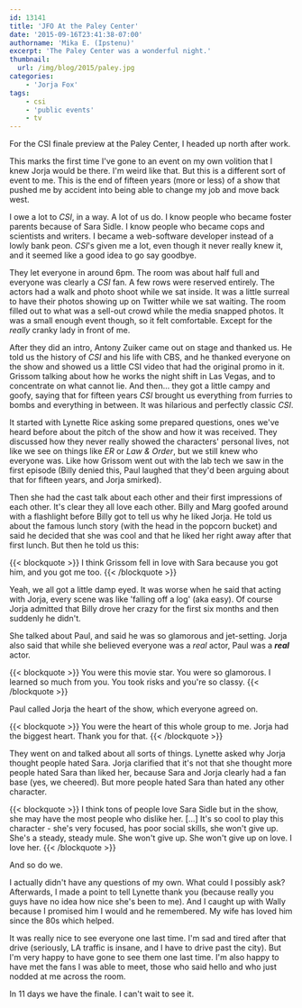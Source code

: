 ```yaml
---
id: 13141
title: 'JFO At the Paley Center'
date: '2015-09-16T23:41:38-07:00'
authorname: 'Mika E. (Ipstenu)'
excerpt: 'The Paley Center was a wonderful night.'
thumbnail:
  url: /img/blog/2015/paley.jpg
categories:
    - 'Jorja Fox'
tags:
    - csi
    - 'public events'
    - tv
---
```


For the CSI finale preview at the Paley Center, I headed up north after work.

This marks the first time I've gone to an event on my own volition that I knew Jorja would be there. I'm weird like that. But this is a different sort of event to me. This is the end of fifteen years (more or less) of a show that pushed me by accident into being able to change my job and move back west.

I owe a lot to _CSI_, in a way. A lot of us do. I know people who became foster parents because of Sara Sidle. I know people who became cops and scientists and writers. I became a web-software developer instead of a lowly bank peon. _CSI_'s given me a lot, even though it never really knew it, and it seemed like a good idea to go say goodbye.

They let everyone in around 6pm. The room was about half full and everyone was clearly a _CSI_ fan. A few rows were reserved entirely. The actors had a walk and photo shoot while we sat inside. It was a little surreal to have their photos showing up on Twitter while we sat waiting. The room filled out to what was a sell-out crowd while the media snapped photos. It was a small enough event though, so it felt comfortable. Except for the *really* cranky lady in front of me.

After they did an intro, Antony Zuiker came out on stage and thanked us. He told us the history of _CSI_ and his life with CBS, and he thanked everyone on the show and showed us a little CSI video that had the original promo in it. Grissom talking about how he works the night shift in Las Vegas, and to concentrate on what cannot lie. And then... they got a little campy and goofy, saying that for fifteen years _CSI_ brought us everything from furries to bombs and everything in between. It was hilarious and perfectly classic _CSI_.

It started with Lynette Rice asking some prepared questions, ones we've heard before about the pitch of the show and how it was received. They discussed how they never really showed the characters' personal lives, not like we see on things like _ER_ or _Law & Order_, but we still knew who everyone was. Like how Grissom went out with the lab tech we saw in the first episode (Billy denied this, Paul laughed that they'd been arguing about that for fifteen years, and Jorja smirked).

Then she had the cast talk about each other and their first impressions of each other. It's clear they all love each other. Billy and Marg goofed around with a flashlight before Billy got to tell us why he liked Jorja. He told us about the famous lunch story (with the head in the popcorn bucket) and said he decided that she was cool and that he liked her right away after that first lunch. But then he told us this:

{{< blockquote >}}
I think Grissom fell in love with Sara because you got him, and you got me too.
{{< /blockquote >}}

Yeah, we all got a little damp eyed. It was worse when he said that acting with Jorja, every scene was like 'falling off a log' (aka easy). Of course Jorja admitted that Billy drove her crazy for the first six months and then suddenly he didn't.

She talked about Paul, and said he was so glamorous and jet-setting. Jorja also said that while she believed everyone was a _real_ actor, Paul was a **_real_** actor.

{{< blockquote >}}
You were this movie star. You were so glamorous. I learned so much from you. You took risks and you're so classy.
{{< /blockquote >}}

Paul called Jorja the heart of the show, which everyone agreed on.

{{< blockquote >}}
You were the heart of this whole group to me. Jorja had the biggest heart. Thank you for that.
{{< /blockquote >}}

They went on and talked about all sorts of things. Lynette asked why Jorja thought people hated Sara. Jorja clarified that it's not that she thought more people hated Sara than liked her, because Sara and Jorja clearly had a fan base (yes, we cheered). But more people hated Sara than hated any other character.

{{< blockquote >}}
I think tons of people love Sara Sidle but in the show, she may have the most people who dislike her. [...] It's so cool to play this character - she's very focused, has poor social skills, she won't give up. She's a steady, steady mule. She won't give up. She won't give up on love. I love her.
{{< /blockquote >}}

And so do we.

I actually didn't have any questions of my own. What could I possibly ask? Afterwards, I made a point to tell Lynette thank you (because really you guys have no idea how nice she's been to me). And I caught up with Wally because I promised him I would and he remembered. My wife has loved him since the 80s which helped.

It was really nice to see everyone one last time. I'm sad and tired after that drive (seriously, LA traffic is insane, and I have to drive past the city). But I'm very happy to have gone to see them one last time. I'm also happy to have met the fans I was able to meet, those who said hello and who just nodded at me across the room.

In 11 days we have the finale. I can't wait to see it.
